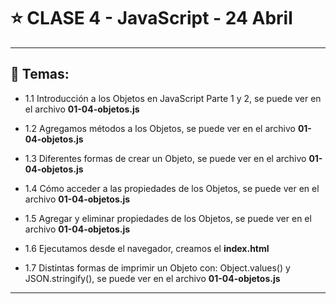 # :star: CLASE 4 - JavaScript - 24 Abril

---

## :book: Temas:

- 1.1 Introducción a los Objetos en JavaScript Parte 1 y 2, se puede ver en el archivo **01-04-objetos.js**

-  1.2 Agregamos métodos a los Objetos, se puede ver en el archivo **01-04-objetos.js**

- 1.3 Diferentes formas de crear un Objeto, se puede ver en el archivo **01-04-objetos.js**

- 1.4 Cómo acceder a las propiedades de los Objetos, se puede ver en el archivo **01-04-objetos.js**

- 1.5 Agregar y eliminar propiedades de los Objetos, se puede ver en el archivo **01-04-objetos.js**

- 1.6 Ejecutamos desde el navegador, creamos el **index.html**

- 1.7 Distintas formas de imprimir un Objeto con: Object.values()  y JSON.stringify(), se puede ver en el archivo **01-04-objetos.js**

---
